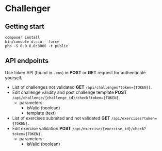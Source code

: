 # Challenger

## Getting start
```
composer install
bin/console d:s:u --force
php -S 0.0.0.0:8000 -t public
``` 

## API endpoints
Use token API (found in `.env`) in **POST** or **GET** request for authenticate yourself.

* List of challenges not validated **GET** `/api/challenges?token={TOKEN}]`.
* Edit challenge validity and post challenge template **POST** `/api/challenge/{challenge_id}/check?token={TOKEN}`.
    * parameters:
        * isValid (boolean)
        * template (text)
* List of exercises submited and not validated **GET** `/api/exercises?token={TOKEN}`.
* Edit exercise validation **POST** `/api/exercise/{exercise_id}/check?token={TOKEN}`.
    * parameters:
        * isValid (boolean)